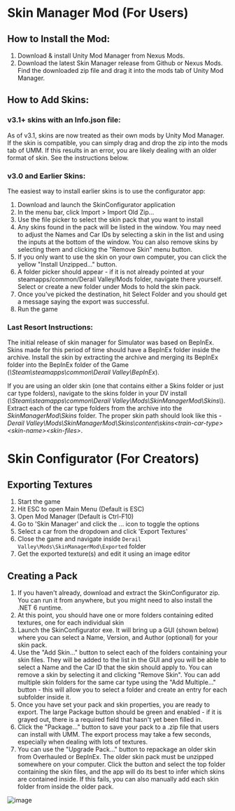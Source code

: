 # Skin Manager Mod (For Users)
## How to Install the Mod:
1) Download & install Unity Mod Manager from Nexus Mods.
2) Download the latest Skin Manager release from Github or Nexus Mods. Find the downloaded zip file and drag it into the mods tab of Unity Mod Manager.

## How to Add Skins:
### v3.1+ skins with an Info.json file:
As of v3.1, skins are now treated as their own mods by Unity Mod Manager. If the skin is compatible, you can simply drag and drop the zip into the mods tab of UMM. If this results in an error, you are likely dealing with an older format of skin. See the instructions below.
### v3.0 and Earlier Skins:
The easiest way to install earlier skins is to use the configurator app:
1) Download and launch the SkinConfigurator application
2) In the menu bar, click Import > Import Old Zip...
3) Use the file picker to select the skin pack that you want to install
4) Any skins found in the pack will be listed in the window. You may need to adjust the Names and Car IDs by selecting a skin in the list and using the inputs at the bottom of the window. You can also remove skins by selecting them and clicking the "Remove Skin" menu button.
5) If you only want to use the skin on your own computer, you can click the yellow "Install Unzipped..." button.
6) A folder picker should appear - if it is not already pointed at your steamapps/common/Derail Valley/Mods folder, navigate there yourself. Select or create a new folder under Mods to hold the skin pack.
7) Once you've picked the destination, hit Select Folder and you should get a message saying the export was successful.
8) Run the game

### Last Resort Instructions:
The initial release of skin manager for Simulator was based on BepInEx. Skins made for this period of time should have a BepInEx folder inside the archive. Install the skin by extracting the archive and merging its BepInEx folder into the BepInEx folder of the Game (*\Steam\steamapps\common\Derail Valley\BepInEx*).

If you are using an older skin (one that contains either a Skins folder or just car type folders), navigate to the skins folder in your DV install (*\Steam\steamapps\common\Derail Valley\Mods\SkinManagerMod\Skins\\*). Extract each of the car type folders from the archive into the *SkinManagerMod\Skins* folder. The proper skin path should look like this - *Derail Valley\Mods\SkinManagerMod\Skins\content\skins\<train-car-type>\<skin-name>\<skin-files>*.


# Skin Configurator (For Creators)
## Exporting Textures
1) Start the game
2) Hit ESC to open Main Menu (Default is ESC)
3) Open Mod Manager (Default is Ctrl-F10)
4) Go to 'Skin Manager' and click the ... icon to toggle the options
5) Select a car from the dropdown and click 'Export Textures'
6) Close the game and navigate inside `Derail Valley\Mods\SkinManagerMod\Exported` folder
7) Get the exported texture(s) and edit it using an image editor

## Creating a Pack
1) If you haven't already, download and extract the SkinConfigurator zip. You can run it from anywhere, but you might need to also install the .NET 6 runtime.
2) At this point, you should have one or more folders containing edited textures, one for each individual skin
3) Launch the SkinConfigurator exe. It will bring up a GUI (shown below) where you can select a Name, Version, and Author (optional) for your skin pack.
4) Use the "Add Skin..." button to select each of the folders containing your skin files. They will be added to the list in the GUI and you will be able to select a Name and the Car ID that the skin should apply to. You can remove a skin by selecting it and clicking "Remove Skin". You can add multiple skin folders for the same car type using the "Add Multiple..." button - this will allow you to select a folder and create an entry for each subfolder inside it.
5) Once you have set your pack and skin properties, you are ready to export. The large Package button should be green and enabled - if it is grayed out, there is a required field that hasn't yet been filled in.
6) Click the "Package..." button to save your pack to a .zip file that users can install with UMM. The export process may take a few seconds, especially when dealing with lots of textures.
7) You can use the "Upgrade Pack..." button to repackage an older skin from Overhauled or BepInEx. The older skin pack must be unzipped somewhere on your computer. Click the button and select the top folder containing the skin files, and the app will do its best to infer which skins are contained inside. If this fails, you can also manually add each skin folder from inside the older pack.

![image](https://github.com/derail-valley-modding/skin-manager/assets/11540268/1c36cd57-ada5-4707-9ef3-fa3e3a223d1e)
